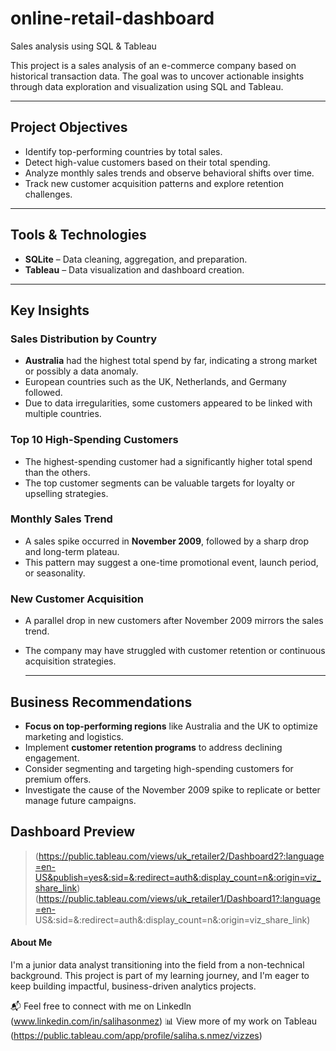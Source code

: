 # online-retail-dashboard
Sales analysis using SQL &amp; Tableau

This project is a sales analysis of an e-commerce company based on historical transaction data. The goal was to uncover actionable insights through data exploration and visualization using SQL and Tableau.

---

## Project Objectives

- Identify top-performing countries by total sales.
- Detect high-value customers based on their total spending.
- Analyze monthly sales trends and observe behavioral shifts over time.
- Track new customer acquisition patterns and explore retention challenges.

---

## Tools & Technologies

- **SQLite** – Data cleaning, aggregation, and preparation.
- **Tableau** – Data visualization and dashboard creation.

---

## Key Insights

### Sales Distribution by Country
- **Australia** had the highest total spend by far, indicating a strong market or possibly a data anomaly.
- European countries such as the UK, Netherlands, and Germany followed.
- Due to data irregularities, some customers appeared to be linked with multiple countries.

### Top 10 High-Spending Customers
- The highest-spending customer had a significantly higher total spend than the others.
- The top customer segments can be valuable targets for loyalty or upselling strategies.

### Monthly Sales Trend
- A sales spike occurred in **November 2009**, followed by a sharp drop and long-term plateau.
- This pattern may suggest a one-time promotional event, launch period, or seasonality.

### New Customer Acquisition
- A parallel drop in new customers after November 2009 mirrors the sales trend.
- The company may have struggled with customer retention or continuous acquisition strategies.

  ---

## Business Recommendations

- **Focus on top-performing regions** like Australia and the UK to optimize marketing and logistics.
- Implement **customer retention programs** to address declining engagement.
- Consider segmenting and targeting high-spending customers for premium offers.
- Investigate the cause of the November 2009 spike to replicate or better manage future campaigns.


## Dashboard Preview

> (https://public.tableau.com/views/uk_retailer2/Dashboard2?:language=en-US&publish=yes&:sid=&:redirect=auth&:display_count=n&:origin=viz_share_link)
> (https://public.tableau.com/views/uk_retailer1/Dashboard1?:language=en-
US&:sid=&:redirect=auth&:display_count=n&:origin=viz_share_link)

####  About Me

I'm a junior data analyst transitioning into the field from a non-technical background. This project is part of my learning journey, and I'm eager to keep building impactful, business-driven analytics projects.

📬 Feel free to connect with me on Linkedln (www.linkedin.com/in/salihasonmez) 
📊 View more of my work on Tableau (https://public.tableau.com/app/profile/saliha.s.nmez/vizzes)

